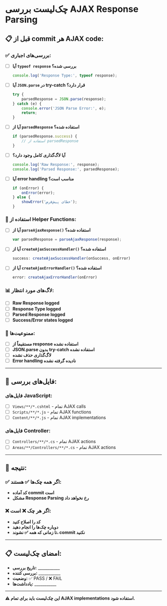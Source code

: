 # چک‌لیست بررسی AJAX Response Parsing

## 📋 **قبل از commit هر AJAX code:**

### ✅ **بررسی‌های اجباری:**

- [ ] **آیا `typeof response` بررسی شده؟**
  ```javascript
  console.log('Response Type:', typeof response);
  ```

- [ ] **آیا `JSON.parse` در try-catch قرار دارد؟**
  ```javascript
  try {
      parsedResponse = JSON.parse(response);
  } catch (e) {
      console.error('JSON Parse Error:', e);
      return;
  }
  ```

- [ ] **آیا از `parsedResponse` استفاده شده؟**
  ```javascript
  if (parsedResponse.success) {
      // استفاده از parsedResponse
  }
  ```

- [ ] **آیا لاگ‌گذاری کامل وجود دارد؟**
  ```javascript
  console.log('Raw Response:', response);
  console.log('Parsed Response:', parsedResponse);
  ```

- [ ] **آیا error handling مناسب است؟**
  ```javascript
  if (onError) {
      onError(error);
  } else {
      showError('خطای پیش‌فرض');
  }
  ```

### 🔧 **استفاده از Helper Functions:**

- [ ] **آیا از `parseAjaxResponse()` استفاده شده؟**
  ```javascript
  var parsedResponse = parseAjaxResponse(response);
  ```

- [ ] **آیا از `createAjaxSuccessHandler()` استفاده شده؟**
  ```javascript
  success: createAjaxSuccessHandler(onSuccess, onError)
  ```

- [ ] **آیا از `createAjaxErrorHandler()` استفاده شده؟**
  ```javascript
  error: createAjaxErrorHandler(onError)
  ```

### 📊 **لاگ‌های مورد انتظار:**

- [ ] **Raw Response logged**
- [ ] **Response Type logged**
- [ ] **Parsed Response logged**
- [ ] **Success/Error states logged**

### 🚫 **ممنوعیت‌ها:**

- [ ] **مستقیماً از response استفاده نشده**
- [ ] **JSON.parse بدون try-catch استفاده نشده**
- [ ] **لاگ‌گذاری حذف نشده**
- [ ] **Error handling نادیده گرفته نشده**

---

## 📁 **فایل‌های بررسی:**

### **فایل‌های JavaScript:**
- [ ] `Views/**/*.cshtml` - تمام AJAX calls
- [ ] `Scripts/**/*.js` - تمام AJAX functions
- [ ] `Content/**/*.js` - تمام AJAX implementations

### **فایل‌های Controller:**
- [ ] `Controllers/**/*.cs` - تمام AJAX actions
- [ ] `Areas/**/Controllers/**/*.cs` - تمام AJAX actions

---

## 🎯 **نتیجه:**

### ✅ **اگر همه چک‌ها ✅ هستند:**
- **کد آماده commit است**
- **مشکل Response Parsing رخ نخواهد داد**

### ❌ **اگر هر چک ❌ است:**
- **کد را اصلاح کنید**
- **دوباره چک‌ها را انجام دهید**
- **تا زمانی که همه ✅ نشوند، commit نکنید**

---

## 📋 **امضای چک‌لیست:**

- **تاریخ بررسی:** ___________
- **بررسی کننده:** ___________
- **وضعیت:** ✅ PASS / ❌ FAIL
- **یادداشت‌ها:** ___________

---

**⚠️ این چک‌لیست باید برای تمام AJAX implementations استفاده شود.**
